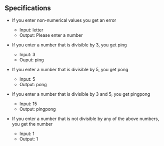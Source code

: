 
## Specifications

* If you enter non-numerical values you get an error
  * Input: letter
  * Output: Please enter a number
* If you enter a number that is divisible by 3, you get ping
  * Input: 3
  * Ouput: ping

* If you enter a number that is divisible by 5, you get pong
  * Input: 5
  * Output: pong

* If you enter a number that is divisible by 3 and 5, you get pingpong
  * Input: 15
  * Output: pingpong
* If you enter a number that is not divisible by any of the above numbers, you get the number
  * Input: 1
  * Output: 1

  
